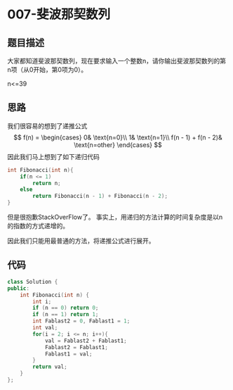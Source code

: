 # 007-斐波那契数列



## 题目描述

大家都知道斐波那契数列，现在要求输入一个整数n，请你输出斐波那契数列的第n项（从0开始，第0项为0）。

n<=39



## 思路

我们很容易的想到了递推公式
$$
f(n) = \begin{cases}
0& \text{n=0}\\
1& \text{n=1}\\
f(n - 1) + f(n - 2)& \text{n=other}
\end{cases}
$$
因此我们马上想到了如下递归代码

```c++
int Fibonacci(int n){
    if(n <= 1)
        return n;
    else
        return Fibonacci(n - 1) + Fibonacci(n - 2);
}
```

但是很抱歉StackOverFlow了。 事实上，用递归的方法计算的时间复杂度是以n的指数的方式递增的。

因此我们只能用最普通的方法，将递推公式进行展开。



## 代码

```c++
class Solution {
public:
    int Fibonacci(int n) {
        int i;
        if (n == 0) return 0;
        if (n == 1) return 1;
        int Fablast2 = 0, Fablast1 = 1;
        int val;
        for(i = 2; i <= n; i++){
            val = Fablast2 + Fablast1;
            Fablast2 = Fablast1;
            Fablast1 = val;
        }
        return val;
    }
};
```


